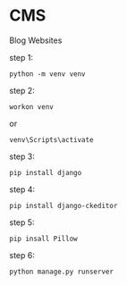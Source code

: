 # CMS

Blog Websites

step 1: 
```
python -m venv venv
```

step 2:
```
workon venv
```
or 
```
venv\Scripts\activate
```
step 3:
```
pip install django
```
step 4:
```
pip install django-ckeditor
```
step 5:
```
pip insall Pillow
```

step 6:
```
python manage.py runserver
```
